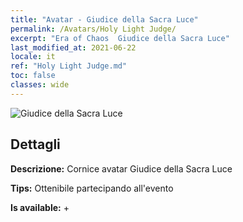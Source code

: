 ```yaml
---
title: "Avatar - Giudice della Sacra Luce"
permalink: /Avatars/Holy Light Judge/
excerpt: "Era of Chaos  Giudice della Sacra Luce"
last_modified_at: 2021-06-22
locale: it
ref: "Holy Light Judge.md"
toc: false
classes: wide
---
```

 ![Giudice della Sacra Luce](/images/a/avatarFrame_51.png)

## Dettagli

 **Descrizione:** Cornice avatar Giudice della Sacra Luce 

 **Tips:** Ottenibile partecipando all'evento 

 **Is available:**  + 

